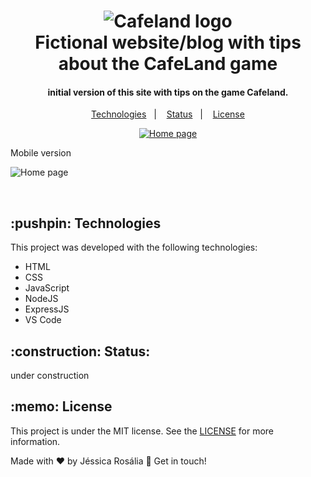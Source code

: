 <h1 align="center">
    <img alt="Cafeland logo" src="https://github.com/jessicarf18/CafeLand/blob/master/public/images/cover-mobile.jpg" />
    <br>
    Fictional website/blog with tips about the CafeLand game
</h1>

<h4 align="center">
  initial version of this site with tips on the game Cafeland.
</h4>
<p align="center">
  <a href="#technologies">Technologies</a>&nbsp;&nbsp;&nbsp;|&nbsp;&nbsp;&nbsp;
   <a href="#status">Status</a>&nbsp;&nbsp;&nbsp;|&nbsp;&nbsp;&nbsp;
  <a href="#license">License</a>
</p>

<p align="center">
  <a href="https://floating-fjord-87881.herokuapp.com/" target="_blank">
    <img alt="Home page" src="https://github.com/jessicarf18/CafeLand/blob/master/public/images/assets-reame/gif-page.gif">
  </a>
    <p> Mobile version </p>
    <img alt="Home page" src="https://github.com/jessicarf18/CafeLand/blob/master/public/images/assets-reame/mobile.png">
</p>
<br>

<h2 id="technologies"> :pushpin: Technologies </h2>

This project was developed with the following technologies:

- HTML
- CSS
- JavaScript
- NodeJS
- ExpressJS
- VS Code

<h2 id="status"> :construction: Status:</h2> under construction  

<h2 id="license"> :memo: License </h2>

This project is under the MIT license. See the [LICENSE](https://github.com/jessicarf18/CafeLand/blob/master/LICENSE) for more information.

Made with ♥ by Jéssica Rosália 👋 Get in touch!

